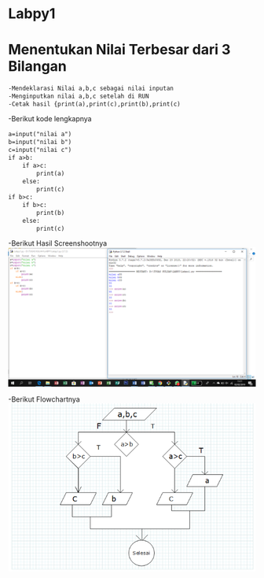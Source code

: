 # Labpy1

# Menentukan Nilai Terbesar dari 3 Bilangan
	-Mendeklarasi Nilai a,b,c sebagai nilai inputan
	-Menginputkan nilai a,b,c setelah di RUN
	-Cetak hasil {print(a),print(c),print(b),print(c)
-Berikut kode lengkapnya

	a=input("nilai a")
	b=input("nilai b")
	c=input("nilai c")
	if a>b:
	    if a>c:
	        print(a)
	    else:
	        print(c)
	if b>c:
	    if b>c:
	        print(b)
	    else:
	        print(c)
      
-Berikut Hasil Screenshootnya
![img](https://github.com/zahira12/Labpy1/blob/master/hasil1.png)

-Berikut Flowchartnya
![img](https://github.com/zahira12/Labpy1/blob/master/Flowchart.png)